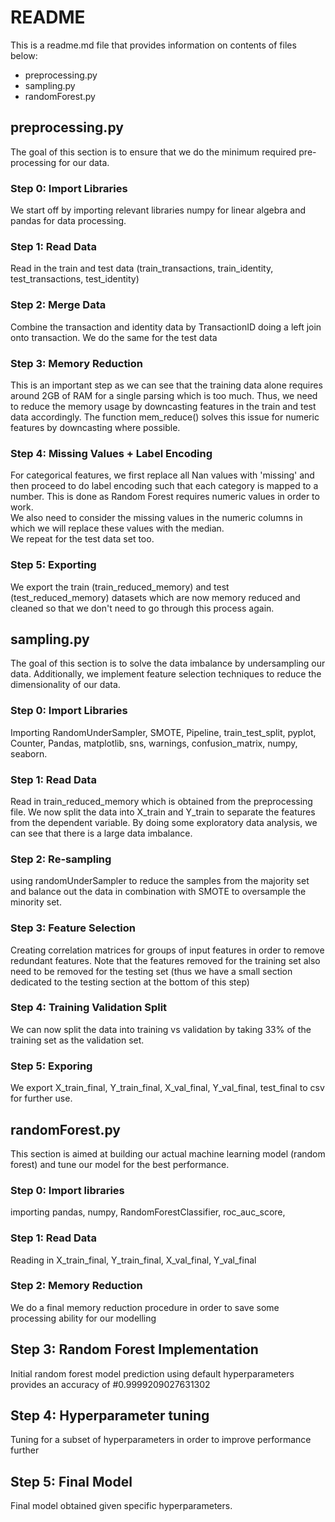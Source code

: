 # README 
This is a readme.md file that provides information on contents of files below:
- preprocessing.py
- sampling.py
- randomForest.py

## preprocessing.py
The goal of this section is to ensure that we do the minimum required pre-processing for our data.

### Step 0: Import Libraries
We start off by importing relevant libraries numpy for linear algebra and pandas for data processing. 

### Step 1: Read Data
Read in the train and test data (train_transactions, train_identity, test_transactions, test_identity)

### Step 2: Merge Data
Combine the transaction and identity data by TransactionID doing a left join onto transaction. We do the same for the test data 

### Step 3: Memory Reduction
This is an important step as we can see that the training data alone requires around 2GB of RAM for a single parsing which is too much. Thus, we need to reduce the memory usage by downcasting features in the train and test data accordingly. The function mem_reduce() solves this issue for numeric features by downcasting where possible. 

### Step 4: Missing Values + Label Encoding
For categorical features, we first replace all Nan values with 'missing' and then proceed to do label encoding such that each category is mapped to a number. This is done as Random Forest requires numeric values in order to work.\
We also need to consider the missing values in the numeric columns in which we will replace these values with the median.\
We repeat for the test data set too. 

### Step 5: Exporting
We export the train (train_reduced_memory) and test (test_reduced_memory) datasets which are now memory reduced and cleaned so that we don't need to go through this process again. 


## sampling.py 
The goal of this section is to solve the data imbalance by undersampling our data. Additionally, we implement feature selection techniques to reduce the dimensionality of our data. 

### Step 0: Import Libraries 
Importing RandomUnderSampler, SMOTE, Pipeline, train_test_split, pyplot, Counter, Pandas, matplotlib, sns, warnings, confusion_matrix, numpy, seaborn. 

### Step 1: Read Data 
Read in train_reduced_memory which is obtained from the preprocessing file. We now split the data into X_train and Y_train to separate the features from the dependent variable. By doing some exploratory data analysis, we can see that there is a large data imbalance. 

### Step 2: Re-sampling 
using randomUnderSampler to reduce the samples from the majority set and balance out the data in combination with SMOTE to oversample the minority set. 

### Step 3: Feature Selection 
Creating correlation matrices for groups of input features in order to remove redundant features. Note that the features removed for the training set also need to be removed for the testing set (thus we have a small section dedicated to the testing section at the bottom of this step)

### Step 4: Training Validation Split
We can now split the data into training vs validation by taking 33% of the training set as the validation set. 

### Step 5: Exporing 
We export X_train_final, Y_train_final, X_val_final, Y_val_final, test_final to csv for further use. 


## randomForest.py 
This section is aimed at building our actual machine learning model (random forest) and tune our model for the best performance. 

### Step 0: Import libraries 
importing pandas, numpy, RandomForestClassifier, roc_auc_score, 

### Step 1: Read Data
Reading in X_train_final, Y_train_final, X_val_final, Y_val_final

### Step 2: Memory Reduction 
We do a final memory reduction procedure in order to save some processing ability for our modelling 

## Step 3: Random Forest Implementation 
Initial random forest model prediction using default hyperparameters provides an accuracy of #0.9999209027631302

## Step 4: Hyperparameter tuning 
Tuning for a subset of hyperparameters in order to improve performance further 

## Step 5: Final Model 
Final model obtained given specific hyperparameters. 